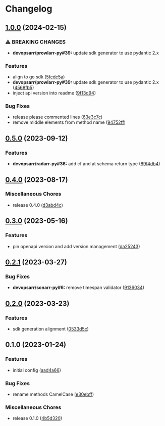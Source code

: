 # Changelog

## [1.0.0](https://github.com/devopsarr/radarr-go/compare/v0.5.0...v1.0.0) (2024-02-15)


### ⚠ BREAKING CHANGES

* **devopsarr/prowlarr-py#39:** update sdk generator to use pydantic 2.x

### Features

* align to go sdk ([5fcdc5a](https://github.com/devopsarr/radarr-go/commit/5fcdc5ae1c355f6c46608f8a8ee534c203a35b42))
* **devopsarr/prowlarr-py#39:** update sdk generator to use pydantic 2.x ([4568fb5](https://github.com/devopsarr/radarr-go/commit/4568fb56e3f596ed1f7e1fdc5a80224b3cccb89c))
* inject api version into readme ([9f13d94](https://github.com/devopsarr/radarr-go/commit/9f13d947832f4b2266ed237e2a0997025155b7b3))


### Bug Fixes

* release please commented lines ([63e3c7c](https://github.com/devopsarr/radarr-go/commit/63e3c7cf26ebc4936999f79c03f41279271cffe8))
* remove middle elements from method name ([94752ff](https://github.com/devopsarr/radarr-go/commit/94752ff3b7a2616cfb51ba9be8d9e294dc31ae90))

## [0.5.0](https://github.com/devopsarr/radarr-go/compare/v0.4.0...v0.5.0) (2023-09-12)


### Features

* **devopsarr/radarr-py#36:** add cf and at schema return type ([89f4db4](https://github.com/devopsarr/radarr-go/commit/89f4db44a5d3f13c7cac68eae0b1560d255fd6c6))

## [0.4.0](https://github.com/devopsarr/radarr-go/compare/v0.3.0...v0.4.0) (2023-08-17)


### Miscellaneous Chores

* release 0.4.0 ([d3abd4c](https://github.com/devopsarr/radarr-go/commit/d3abd4c16c13a7ce2f86f8f178fd4bc6329514fa))

## [0.3.0](https://github.com/devopsarr/radarr-go/compare/v0.2.1...v0.3.0) (2023-05-16)


### Features

* pin openapi version and add version management ([da25243](https://github.com/devopsarr/radarr-go/commit/da25243f344fe503393c389584f0b4e1471250cc))

## [0.2.1](https://github.com/devopsarr/radarr-go/compare/v0.2.0...v0.2.1) (2023-03-27)


### Bug Fixes

* **devopsarr/sonarr-py#6:** remove timespan validator ([9136034](https://github.com/devopsarr/radarr-go/commit/913603435f489df764fe58bfaef650081a8167de))

## [0.2.0](https://github.com/devopsarr/radarr-go/compare/v0.1.0...v0.2.0) (2023-03-23)


### Features

* sdk generation alignment ([0533d5c](https://github.com/devopsarr/radarr-go/commit/0533d5c1c82fea70008f2f1e0c974b9eab3d3198))

## 0.1.0 (2023-01-24)


### Features

* initial config ([aad4a66](https://github.com/devopsarr/radarr-go/commit/aad4a669ca5765d3b5ba6d2904a3101ab4ef27ad))


### Bug Fixes

* rename methods CamelCase ([e30ebff](https://github.com/devopsarr/radarr-go/commit/e30ebffa5aa2ffa00aadb15af7409d39c19138c6))


### Miscellaneous Chores

* release 0.1.0 ([4b5d320](https://github.com/devopsarr/radarr-go/commit/4b5d32049647b0dcc8e697a1308795c65d0b2150))
